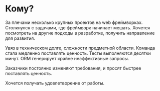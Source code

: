 # Кому?

За плечами несколько крупных проектов на web фреймворках.
Столкнулся c задачами, где фреймворк начинает мешать.
Хочется посмотреть на другие подходы в разработке,
получить направление для развития.

Увяз в техническом долге, сложности предметной области.
Команда стала медленно поставлять ценность.
Тесты выполняются десятки минут.
ORM генерирует крайне неэффективные запросы.

Заказчики постоянно изменяют требования, и просят быстрее поставлять ценность.

Хочется получать удовлетворение от работы.
